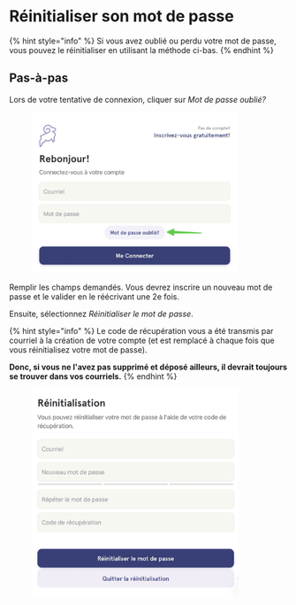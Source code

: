 # Réinitialiser son mot de passe

{% hint style="info" %}
Si vous avez oublié ou perdu votre mot de passe, vous pouvez le réinitialiser en utilisant la méthode ci-bas.
{% endhint %}

## Pas-à-pas

Lors de votre tentative de connexion, cliquer sur *Mot de passe oublié?*

<div align="left"><figure><img src="../../.gitbook/assets/reinitialiser-son-mot-de-passe - Step 1.jpeg" alt="" width="375"><figcaption></figcaption></figure></div>

Remplir les champs demandés. Vous devrez inscrire un nouveau mot de passe et le valider en le réécrivant une 2e fois.

Ensuite, sélectionnez *Réinitialiser le mot de passe*.

{% hint style="info" %}
Le code de récupération vous a été transmis par courriel à la création de votre compte (et est remplacé à chaque fois que vous réinitialisez votre mot de passe). 

**Donc, si vous ne l'avez pas supprimé et déposé ailleurs, il devrait toujours se trouver dans vos courriels.**
{% endhint %}

<div align="left"><figure><img src="../../.gitbook/assets/reinitialiser-son-mot-de-passe - Step 2.jpeg" alt="" width="375"><figcaption></figcaption></figure></div>
